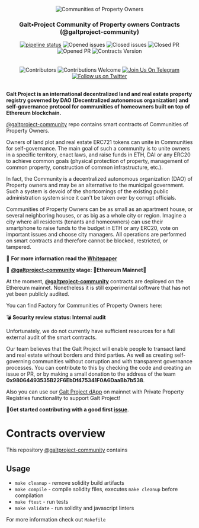 
<p align="center"> <img src="https://raw.githubusercontent.com/galtproject/galtproject-docs/master/images/Artboard25.png" alt="Communities of Property Owners"/></p>

<h3 align="center">Galt•Project Community of Property owners Contracts (@galtproject-community)</h3>
<div align="center">
</div>

<div align="center">
<a href="https://gitlab.com/galtproject/galtproject-fund-basic/pipelines" targe="_blank"><img alt="pipeline status" src="https://gitlab.com/galtproject/galtproject-fund-basic/badges/master/pipeline.svg" /></a>
<img src="https://img.shields.io/github/issues-raw/galtproject/galtproject-community.svg?color=green&style=flat-square" alt="Opened issues"/>
<img src="https://img.shields.io/github/issues-closed-raw/galtproject/galtproject-community.svg?color=blue&style=flat-square" alt="Closed issues" />
<img src="https://img.shields.io/github/issues-pr-closed/galtproject/galtproject-community.svg?color=green&style=flat-square" alt="Closed PR"/>
<img src="https://img.shields.io/github/issues-pr-raw/galtproject/galtproject-community.svg?color=green&style=flat-square" alt="Opened PR"/>
 <img src="https://img.shields.io/badge/version-0.12.0-orange.svg" alt="Contracts Version"/>
</div>
<br/>
<br/>
<div align="center">
  <img src="https://img.shields.io/github/contributors/galtproject/galtproject-community?style=flat-square" alt="Сontributors" />
  <img src="https://img.shields.io/badge/contributions-welcome-orange.svg?style=flat-square" alt="Contributions Welcome" />
  <a href="https://t.me/galtproject"><img src="https://img.shields.io/badge/Join%20Us%20On-Telegram-2599D2.svg?style=flat-square" alt="Join Us On Telegram" /></a>
  <a href="https://twitter.com/galtproject"><img src="https://img.shields.io/twitter/follow/galtproject?label=Follow&style=social" alt="Follow us on Twitter" /></a>
</div>
<br/>

**Galt Project is an international decentralized land and real estate property registry governed by DAO (Decentralized autonomous organization) and self-governance protocol for communities of homeowners built on top of Ethereum blockchain.**

[@galtproject-community](https://github.com/galtproject/galtproject-community) repo contains smart contracts of Communities of Property Owners.

Owners of land plot and real estate ERC721 tokens can unite in Communities for self-governance. The main goal of such a community is to unite owners in a specific territory, enact laws, and raise funds in ETH, DAI or any ERC20 to achieve common goals (physical protection of property, management of common property, construction of common infrastructure, etc.). 

In fact, the Community is a decentralized autonomous organization (DAO) of Property owners and may be an alternative to the municipal government. Such a system is devoid of the shortcomings of the existing public administration system since it can't be taken over by corrupt officials.

Communities of Property Owners can be as small as an apartment house, or several neighboring houses, or as big as a whole city or region. Imagine a city where all residents (tenants and homeowners) can use their smartphone to raise funds to the budget in ETH or any ERC20, vote on important issues and choose city managers. All operations are performed on smart contracts and therefore cannot be blocked, restricted, or tampered.

:page_with_curl: **For more information read the [Whitepaper](https://github.com/galtproject/galtproject-docs/blob/master/en/Whitepaper.md)**

:construction: **[@galtproject-community](https://github.com/galtproject/galtproject-community) stage: :tada:Ethereum Mainnet:tada:**

At the moment, **[@galtproject-community](https://github.com/galtproject/galtproject-community)** contracts are deployed on the Ethereum mainnet. Nonetheless
it is still experimental software that has not yet been publicly audited.

You can find Factory for Communities of Property Owners here: 

:bomb: **Security review status: Internal audit**

Unfortunately, we do not currently have sufficient resources for a full external audit of the smart contracts. 

Our team believes that the Galt Project will enable people to transact land and real estate without borders and third parties. As well as creating self-governing communities without corruption and with transparent governance processes. 
You can contribute to this by checking the code and creating an issue or PR, or by making a small donation to the address of the team **0x98064493535B22F6EbDf475341F0A6DaaBb7b538**.

Also you can use our [Galt Project dApp](https://app.galtproject.io/) on mainnet with Private Property Registries functionality to support Galt Project!

:memo:**Get started contributing with a good first [issue](https://github.com/galtproject/galtproject-core/issues)**.

# Contracts overview
This repository [@galtproject-community](https://github.com/galtproject/galtproject-community) contains 

## Usage

* `make cleanup` - remove solidity build artifacts
* `make compile` - compile solidity files, executes `make cleanup` before compilation
* `make ftest` - run tests
* `make validate` - run solidity and javascript linters

For more information check out `Makefile`

